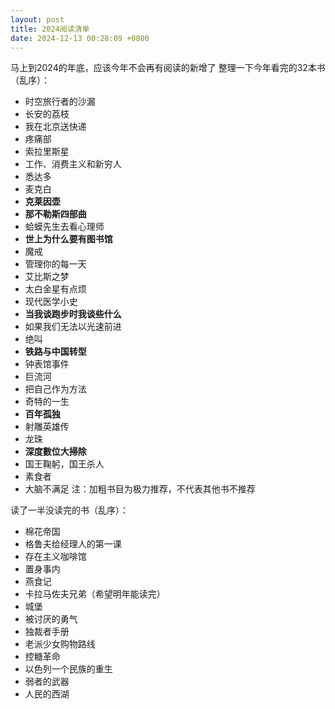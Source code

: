 ```yaml
---
layout: post
title: 2024阅读清单
date: 2024-12-13 00:28:09 +0800
---
```

马上到2024的年底，应该今年不会再有阅读的新增了
整理一下今年看完的32本书（乱序）：
- 时空旅行者的沙漏
- 长安的荔枝
- 我在北京送快递
- 疼痛部
- 索拉里斯星
- 工作、消费主义和新穷人
- 悉达多
- 麦克白
- **克莱因壶**
- **那不勒斯四部曲**
- 蛤蟆先生去看心理师
- **世上为什么要有图书馆**
- 魔戒
- 管理你的每一天
- 艾比斯之梦
- 太白金星有点烦
- 现代医学小史
- **当我谈跑步时我谈些什么**
- 如果我们无法以光速前进
- 绝叫
- **铁路与中国转型**
- 钟表馆事件
- 巨流河
- 把自己作为方法
- 奇特的一生
- **百年孤独**
- 射雕英雄传
- 龙珠
- **深度數位大掃除**
- 国王鞠躬，国王杀人
- 素食者
- 大脑不满足
注：加粗书目为极力推荐，不代表其他书不推荐

读了一半没读完的书（乱序）：
- 棉花帝国
- 格鲁夫给经理人的第一课
- 存在主义咖啡馆
- 置身事内
- 燕食记
- 卡拉马佐夫兄弟（希望明年能读完）
- 城堡
- 被讨厌的勇气
- 独裁者手册
- 老派少女购物路线
- 控糖革命
- 以色列一个民族的重生
- 弱者的武器
- 人民的西湖
